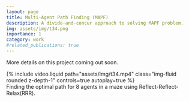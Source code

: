 ```yaml
---
layout: page
title: Multi-Agent Path Finding (MAPF)
description: A divide-and-concur approach to solving MAPF problem.  
img: assets/img/t34.png
importance: 1
category: work
#related_publications: true
---
```


More details on this project coming out soon.

<div class="row">
    <div class="col-sm mt-3 mt-md-0">
        {% include video.liquid path="assets/img/t34.mp4" class="img-fluid rounded z-depth-1" controls=true autoplay=true %}
    </div>
</div>
<div class="caption">
    Finding the optimal path for 8 agents in a maze using Reflect-Reflect-Relax(RRR).
</div>

